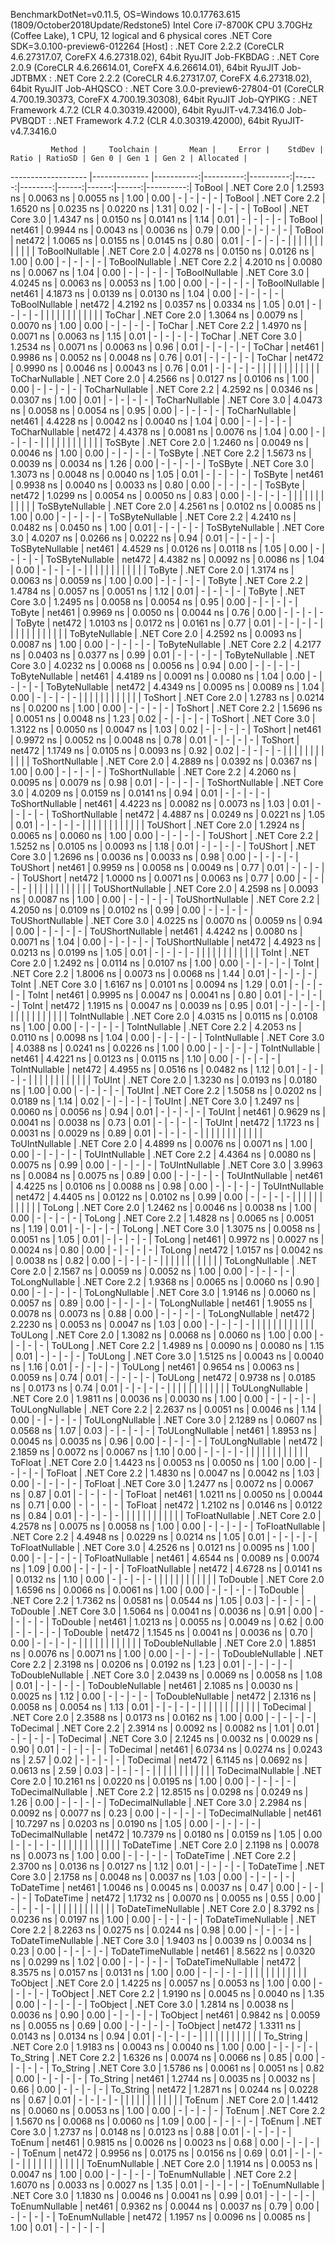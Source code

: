 
BenchmarkDotNet=v0.11.5, OS=Windows 10.0.17763.615 (1809/October2018Update/Redstone5)
Intel Core i7-8700K CPU 3.70GHz (Coffee Lake), 1 CPU, 12 logical and 6 physical cores
.NET Core SDK=3.0.100-preview6-012264
  [Host]     : .NET Core 2.2.2 (CoreCLR 4.6.27317.07, CoreFX 4.6.27318.02), 64bit RyuJIT
  Job-FKBDAG : .NET Core 2.0.9 (CoreCLR 4.6.26614.01, CoreFX 4.6.26614.01), 64bit RyuJIT
  Job-JDTBMX : .NET Core 2.2.2 (CoreCLR 4.6.27317.07, CoreFX 4.6.27318.02), 64bit RyuJIT
  Job-AHQSCO : .NET Core 3.0.0-preview6-27804-01 (CoreCLR 4.700.19.30373, CoreFX 4.700.19.30308), 64bit RyuJIT
  Job-QYPIKG : .NET Framework 4.7.2 (CLR 4.0.30319.42000), 64bit RyuJIT-v4.7.3416.0
  Job-PVBQDT : .NET Framework 4.7.2 (CLR 4.0.30319.42000), 64bit RyuJIT-v4.7.3416.0


             Method |     Toolchain |       Mean |     Error |    StdDev | Ratio | RatioSD | Gen 0 | Gen 1 | Gen 2 | Allocated |
------------------- |-------------- |-----------:|----------:|----------:|------:|--------:|------:|------:|------:|----------:|
             ToBool | .NET Core 2.0 |  1.2593 ns | 0.0063 ns | 0.0055 ns |  1.00 |    0.00 |     - |     - |     - |         - |
             ToBool | .NET Core 2.2 |  1.6520 ns | 0.0235 ns | 0.0220 ns |  1.31 |    0.02 |     - |     - |     - |         - |
             ToBool | .NET Core 3.0 |  1.4347 ns | 0.0150 ns | 0.0141 ns |  1.14 |    0.01 |     - |     - |     - |         - |
             ToBool |        net461 |  0.9944 ns | 0.0043 ns | 0.0036 ns |  0.79 |    0.00 |     - |     - |     - |         - |
             ToBool |        net472 |  1.0065 ns | 0.0155 ns | 0.0145 ns |  0.80 |    0.01 |     - |     - |     - |         - |
                    |               |            |           |           |       |         |       |       |       |           |
     ToBoolNullable | .NET Core 2.0 |  4.0278 ns | 0.0150 ns | 0.0126 ns |  1.00 |    0.00 |     - |     - |     - |         - |
     ToBoolNullable | .NET Core 2.2 |  4.2010 ns | 0.0080 ns | 0.0067 ns |  1.04 |    0.00 |     - |     - |     - |         - |
     ToBoolNullable | .NET Core 3.0 |  4.0245 ns | 0.0063 ns | 0.0053 ns |  1.00 |    0.00 |     - |     - |     - |         - |
     ToBoolNullable |        net461 |  4.1873 ns | 0.0139 ns | 0.0130 ns |  1.04 |    0.00 |     - |     - |     - |         - |
     ToBoolNullable |        net472 |  4.2192 ns | 0.0357 ns | 0.0334 ns |  1.05 |    0.01 |     - |     - |     - |         - |
                    |               |            |           |           |       |         |       |       |       |           |
             ToChar | .NET Core 2.0 |  1.3064 ns | 0.0079 ns | 0.0070 ns |  1.00 |    0.00 |     - |     - |     - |         - |
             ToChar | .NET Core 2.2 |  1.4970 ns | 0.0071 ns | 0.0063 ns |  1.15 |    0.01 |     - |     - |     - |         - |
             ToChar | .NET Core 3.0 |  1.2534 ns | 0.0071 ns | 0.0063 ns |  0.96 |    0.01 |     - |     - |     - |         - |
             ToChar |        net461 |  0.9986 ns | 0.0052 ns | 0.0048 ns |  0.76 |    0.01 |     - |     - |     - |         - |
             ToChar |        net472 |  0.9990 ns | 0.0046 ns | 0.0043 ns |  0.76 |    0.01 |     - |     - |     - |         - |
                    |               |            |           |           |       |         |       |       |       |           |
     ToCharNullable | .NET Core 2.0 |  4.2566 ns | 0.0127 ns | 0.0106 ns |  1.00 |    0.00 |     - |     - |     - |         - |
     ToCharNullable | .NET Core 2.2 |  4.2592 ns | 0.0346 ns | 0.0307 ns |  1.00 |    0.01 |     - |     - |     - |         - |
     ToCharNullable | .NET Core 3.0 |  4.0473 ns | 0.0058 ns | 0.0054 ns |  0.95 |    0.00 |     - |     - |     - |         - |
     ToCharNullable |        net461 |  4.4228 ns | 0.0042 ns | 0.0040 ns |  1.04 |    0.00 |     - |     - |     - |         - |
     ToCharNullable |        net472 |  4.4378 ns | 0.0081 ns | 0.0076 ns |  1.04 |    0.00 |     - |     - |     - |         - |
                    |               |            |           |           |       |         |       |       |       |           |
            ToSByte | .NET Core 2.0 |  1.2460 ns | 0.0049 ns | 0.0046 ns |  1.00 |    0.00 |     - |     - |     - |         - |
            ToSByte | .NET Core 2.2 |  1.5673 ns | 0.0039 ns | 0.0034 ns |  1.26 |    0.00 |     - |     - |     - |         - |
            ToSByte | .NET Core 3.0 |  1.3073 ns | 0.0048 ns | 0.0040 ns |  1.05 |    0.01 |     - |     - |     - |         - |
            ToSByte |        net461 |  0.9938 ns | 0.0040 ns | 0.0033 ns |  0.80 |    0.00 |     - |     - |     - |         - |
            ToSByte |        net472 |  1.0299 ns | 0.0054 ns | 0.0050 ns |  0.83 |    0.00 |     - |     - |     - |         - |
                    |               |            |           |           |       |         |       |       |       |           |
    ToSByteNullable | .NET Core 2.0 |  4.2561 ns | 0.0102 ns | 0.0085 ns |  1.00 |    0.00 |     - |     - |     - |         - |
    ToSByteNullable | .NET Core 2.2 |  4.2410 ns | 0.0482 ns | 0.0450 ns |  1.00 |    0.01 |     - |     - |     - |         - |
    ToSByteNullable | .NET Core 3.0 |  4.0207 ns | 0.0266 ns | 0.0222 ns |  0.94 |    0.01 |     - |     - |     - |         - |
    ToSByteNullable |        net461 |  4.4529 ns | 0.0126 ns | 0.0118 ns |  1.05 |    0.00 |     - |     - |     - |         - |
    ToSByteNullable |        net472 |  4.4382 ns | 0.0092 ns | 0.0086 ns |  1.04 |    0.00 |     - |     - |     - |         - |
                    |               |            |           |           |       |         |       |       |       |           |
             ToByte | .NET Core 2.0 |  1.3174 ns | 0.0063 ns | 0.0059 ns |  1.00 |    0.00 |     - |     - |     - |         - |
             ToByte | .NET Core 2.2 |  1.4784 ns | 0.0057 ns | 0.0051 ns |  1.12 |    0.01 |     - |     - |     - |         - |
             ToByte | .NET Core 3.0 |  1.2495 ns | 0.0058 ns | 0.0054 ns |  0.95 |    0.00 |     - |     - |     - |         - |
             ToByte |        net461 |  0.9969 ns | 0.0050 ns | 0.0044 ns |  0.76 |    0.00 |     - |     - |     - |         - |
             ToByte |        net472 |  1.0103 ns | 0.0172 ns | 0.0161 ns |  0.77 |    0.01 |     - |     - |     - |         - |
                    |               |            |           |           |       |         |       |       |       |           |
     ToByteNullable | .NET Core 2.0 |  4.2592 ns | 0.0093 ns | 0.0087 ns |  1.00 |    0.00 |     - |     - |     - |         - |
     ToByteNullable | .NET Core 2.2 |  4.2177 ns | 0.0403 ns | 0.0377 ns |  0.99 |    0.01 |     - |     - |     - |         - |
     ToByteNullable | .NET Core 3.0 |  4.0232 ns | 0.0068 ns | 0.0056 ns |  0.94 |    0.00 |     - |     - |     - |         - |
     ToByteNullable |        net461 |  4.4189 ns | 0.0091 ns | 0.0080 ns |  1.04 |    0.00 |     - |     - |     - |         - |
     ToByteNullable |        net472 |  4.4349 ns | 0.0095 ns | 0.0089 ns |  1.04 |    0.00 |     - |     - |     - |         - |
                    |               |            |           |           |       |         |       |       |       |           |
            ToShort | .NET Core 2.0 |  1.2783 ns | 0.0214 ns | 0.0200 ns |  1.00 |    0.00 |     - |     - |     - |         - |
            ToShort | .NET Core 2.2 |  1.5696 ns | 0.0051 ns | 0.0048 ns |  1.23 |    0.02 |     - |     - |     - |         - |
            ToShort | .NET Core 3.0 |  1.3122 ns | 0.0050 ns | 0.0047 ns |  1.03 |    0.02 |     - |     - |     - |         - |
            ToShort |        net461 |  0.9972 ns | 0.0052 ns | 0.0048 ns |  0.78 |    0.01 |     - |     - |     - |         - |
            ToShort |        net472 |  1.1749 ns | 0.0105 ns | 0.0093 ns |  0.92 |    0.02 |     - |     - |     - |         - |
                    |               |            |           |           |       |         |       |       |       |           |
    ToShortNullable | .NET Core 2.0 |  4.2889 ns | 0.0392 ns | 0.0367 ns |  1.00 |    0.00 |     - |     - |     - |         - |
    ToShortNullable | .NET Core 2.2 |  4.2060 ns | 0.0095 ns | 0.0079 ns |  0.98 |    0.01 |     - |     - |     - |         - |
    ToShortNullable | .NET Core 3.0 |  4.0209 ns | 0.0159 ns | 0.0141 ns |  0.94 |    0.01 |     - |     - |     - |         - |
    ToShortNullable |        net461 |  4.4223 ns | 0.0082 ns | 0.0073 ns |  1.03 |    0.01 |     - |     - |     - |         - |
    ToShortNullable |        net472 |  4.4887 ns | 0.0249 ns | 0.0221 ns |  1.05 |    0.01 |     - |     - |     - |         - |
                    |               |            |           |           |       |         |       |       |       |           |
           ToUShort | .NET Core 2.0 |  1.2924 ns | 0.0065 ns | 0.0060 ns |  1.00 |    0.00 |     - |     - |     - |         - |
           ToUShort | .NET Core 2.2 |  1.5252 ns | 0.0105 ns | 0.0093 ns |  1.18 |    0.01 |     - |     - |     - |         - |
           ToUShort | .NET Core 3.0 |  1.2696 ns | 0.0036 ns | 0.0033 ns |  0.98 |    0.00 |     - |     - |     - |         - |
           ToUShort |        net461 |  0.9959 ns | 0.0058 ns | 0.0049 ns |  0.77 |    0.01 |     - |     - |     - |         - |
           ToUShort |        net472 |  1.0000 ns | 0.0071 ns | 0.0063 ns |  0.77 |    0.00 |     - |     - |     - |         - |
                    |               |            |           |           |       |         |       |       |       |           |
   ToUShortNullable | .NET Core 2.0 |  4.2598 ns | 0.0093 ns | 0.0087 ns |  1.00 |    0.00 |     - |     - |     - |         - |
   ToUShortNullable | .NET Core 2.2 |  4.2050 ns | 0.0109 ns | 0.0102 ns |  0.99 |    0.00 |     - |     - |     - |         - |
   ToUShortNullable | .NET Core 3.0 |  4.0225 ns | 0.0070 ns | 0.0059 ns |  0.94 |    0.00 |     - |     - |     - |         - |
   ToUShortNullable |        net461 |  4.4242 ns | 0.0080 ns | 0.0071 ns |  1.04 |    0.00 |     - |     - |     - |         - |
   ToUShortNullable |        net472 |  4.4923 ns | 0.0213 ns | 0.0199 ns |  1.05 |    0.01 |     - |     - |     - |         - |
                    |               |            |           |           |       |         |       |       |       |           |
              ToInt | .NET Core 2.0 |  1.2492 ns | 0.0114 ns | 0.0107 ns |  1.00 |    0.00 |     - |     - |     - |         - |
              ToInt | .NET Core 2.2 |  1.8006 ns | 0.0073 ns | 0.0068 ns |  1.44 |    0.01 |     - |     - |     - |         - |
              ToInt | .NET Core 3.0 |  1.6167 ns | 0.0101 ns | 0.0094 ns |  1.29 |    0.01 |     - |     - |     - |         - |
              ToInt |        net461 |  0.9995 ns | 0.0047 ns | 0.0041 ns |  0.80 |    0.01 |     - |     - |     - |         - |
              ToInt |        net472 |  1.1915 ns | 0.0047 ns | 0.0039 ns |  0.95 |    0.01 |     - |     - |     - |         - |
                    |               |            |           |           |       |         |       |       |       |           |
      ToIntNullable | .NET Core 2.0 |  4.0315 ns | 0.0115 ns | 0.0108 ns |  1.00 |    0.00 |     - |     - |     - |         - |
      ToIntNullable | .NET Core 2.2 |  4.2053 ns | 0.0110 ns | 0.0098 ns |  1.04 |    0.00 |     - |     - |     - |         - |
      ToIntNullable | .NET Core 3.0 |  4.0388 ns | 0.0241 ns | 0.0226 ns |  1.00 |    0.00 |     - |     - |     - |         - |
      ToIntNullable |        net461 |  4.4221 ns | 0.0123 ns | 0.0115 ns |  1.10 |    0.00 |     - |     - |     - |         - |
      ToIntNullable |        net472 |  4.4955 ns | 0.0516 ns | 0.0482 ns |  1.12 |    0.01 |     - |     - |     - |         - |
                    |               |            |           |           |       |         |       |       |       |           |
             ToUInt | .NET Core 2.0 |  1.3230 ns | 0.0193 ns | 0.0180 ns |  1.00 |    0.00 |     - |     - |     - |         - |
             ToUInt | .NET Core 2.2 |  1.5058 ns | 0.0202 ns | 0.0189 ns |  1.14 |    0.02 |     - |     - |     - |         - |
             ToUInt | .NET Core 3.0 |  1.2497 ns | 0.0060 ns | 0.0056 ns |  0.94 |    0.01 |     - |     - |     - |         - |
             ToUInt |        net461 |  0.9629 ns | 0.0041 ns | 0.0038 ns |  0.73 |    0.01 |     - |     - |     - |         - |
             ToUInt |        net472 |  1.1723 ns | 0.0031 ns | 0.0029 ns |  0.89 |    0.01 |     - |     - |     - |         - |
                    |               |            |           |           |       |         |       |       |       |           |
     ToUIntNullable | .NET Core 2.0 |  4.4899 ns | 0.0076 ns | 0.0071 ns |  1.00 |    0.00 |     - |     - |     - |         - |
     ToUIntNullable | .NET Core 2.2 |  4.4364 ns | 0.0080 ns | 0.0075 ns |  0.99 |    0.00 |     - |     - |     - |         - |
     ToUIntNullable | .NET Core 3.0 |  3.9963 ns | 0.0084 ns | 0.0075 ns |  0.89 |    0.00 |     - |     - |     - |         - |
     ToUIntNullable |        net461 |  4.4225 ns | 0.0106 ns | 0.0088 ns |  0.98 |    0.00 |     - |     - |     - |         - |
     ToUIntNullable |        net472 |  4.4405 ns | 0.0122 ns | 0.0102 ns |  0.99 |    0.00 |     - |     - |     - |         - |
                    |               |            |           |           |       |         |       |       |       |           |
             ToLong | .NET Core 2.0 |  1.2462 ns | 0.0046 ns | 0.0038 ns |  1.00 |    0.00 |     - |     - |     - |         - |
             ToLong | .NET Core 2.2 |  1.4828 ns | 0.0065 ns | 0.0051 ns |  1.19 |    0.01 |     - |     - |     - |         - |
             ToLong | .NET Core 3.0 |  1.3075 ns | 0.0058 ns | 0.0051 ns |  1.05 |    0.01 |     - |     - |     - |         - |
             ToLong |        net461 |  0.9972 ns | 0.0027 ns | 0.0024 ns |  0.80 |    0.00 |     - |     - |     - |         - |
             ToLong |        net472 |  1.0157 ns | 0.0042 ns | 0.0038 ns |  0.82 |    0.00 |     - |     - |     - |         - |
                    |               |            |           |           |       |         |       |       |       |           |
     ToLongNullable | .NET Core 2.0 |  2.1567 ns | 0.0059 ns | 0.0052 ns |  1.00 |    0.00 |     - |     - |     - |         - |
     ToLongNullable | .NET Core 2.2 |  1.9368 ns | 0.0065 ns | 0.0060 ns |  0.90 |    0.00 |     - |     - |     - |         - |
     ToLongNullable | .NET Core 3.0 |  1.9146 ns | 0.0060 ns | 0.0057 ns |  0.89 |    0.00 |     - |     - |     - |         - |
     ToLongNullable |        net461 |  1.9055 ns | 0.0078 ns | 0.0073 ns |  0.88 |    0.00 |     - |     - |     - |         - |
     ToLongNullable |        net472 |  2.2230 ns | 0.0053 ns | 0.0047 ns |  1.03 |    0.00 |     - |     - |     - |         - |
                    |               |            |           |           |       |         |       |       |       |           |
            ToULong | .NET Core 2.0 |  1.3082 ns | 0.0068 ns | 0.0060 ns |  1.00 |    0.00 |     - |     - |     - |         - |
            ToULong | .NET Core 2.2 |  1.4989 ns | 0.0090 ns | 0.0080 ns |  1.15 |    0.01 |     - |     - |     - |         - |
            ToULong | .NET Core 3.0 |  1.5125 ns | 0.0043 ns | 0.0040 ns |  1.16 |    0.01 |     - |     - |     - |         - |
            ToULong |        net461 |  0.9654 ns | 0.0063 ns | 0.0059 ns |  0.74 |    0.01 |     - |     - |     - |         - |
            ToULong |        net472 |  0.9738 ns | 0.0185 ns | 0.0173 ns |  0.74 |    0.01 |     - |     - |     - |         - |
                    |               |            |           |           |       |         |       |       |       |           |
    ToULongNullable | .NET Core 2.0 |  1.9811 ns | 0.0036 ns | 0.0030 ns |  1.00 |    0.00 |     - |     - |     - |         - |
    ToULongNullable | .NET Core 2.2 |  2.2637 ns | 0.0051 ns | 0.0046 ns |  1.14 |    0.00 |     - |     - |     - |         - |
    ToULongNullable | .NET Core 3.0 |  2.1289 ns | 0.0607 ns | 0.0568 ns |  1.07 |    0.03 |     - |     - |     - |         - |
    ToULongNullable |        net461 |  1.8953 ns | 0.0045 ns | 0.0035 ns |  0.96 |    0.00 |     - |     - |     - |         - |
    ToULongNullable |        net472 |  2.1859 ns | 0.0072 ns | 0.0067 ns |  1.10 |    0.00 |     - |     - |     - |         - |
                    |               |            |           |           |       |         |       |       |       |           |
            ToFloat | .NET Core 2.0 |  1.4423 ns | 0.0053 ns | 0.0050 ns |  1.00 |    0.00 |     - |     - |     - |         - |
            ToFloat | .NET Core 2.2 |  1.4830 ns | 0.0047 ns | 0.0042 ns |  1.03 |    0.00 |     - |     - |     - |         - |
            ToFloat | .NET Core 3.0 |  1.2477 ns | 0.0072 ns | 0.0067 ns |  0.87 |    0.01 |     - |     - |     - |         - |
            ToFloat |        net461 |  1.0211 ns | 0.0050 ns | 0.0044 ns |  0.71 |    0.00 |     - |     - |     - |         - |
            ToFloat |        net472 |  1.2102 ns | 0.0146 ns | 0.0122 ns |  0.84 |    0.01 |     - |     - |     - |         - |
                    |               |            |           |           |       |         |       |       |       |           |
    ToFloatNullable | .NET Core 2.0 |  4.2578 ns | 0.0075 ns | 0.0058 ns |  1.00 |    0.00 |     - |     - |     - |         - |
    ToFloatNullable | .NET Core 2.2 |  4.4948 ns | 0.0229 ns | 0.0214 ns |  1.05 |    0.01 |     - |     - |     - |         - |
    ToFloatNullable | .NET Core 3.0 |  4.2526 ns | 0.0121 ns | 0.0095 ns |  1.00 |    0.00 |     - |     - |     - |         - |
    ToFloatNullable |        net461 |  4.6544 ns | 0.0089 ns | 0.0074 ns |  1.09 |    0.00 |     - |     - |     - |         - |
    ToFloatNullable |        net472 |  4.6728 ns | 0.0141 ns | 0.0132 ns |  1.10 |    0.00 |     - |     - |     - |         - |
                    |               |            |           |           |       |         |       |       |       |           |
           ToDouble | .NET Core 2.0 |  1.6596 ns | 0.0066 ns | 0.0061 ns |  1.00 |    0.00 |     - |     - |     - |         - |
           ToDouble | .NET Core 2.2 |  1.7362 ns | 0.0581 ns | 0.0544 ns |  1.05 |    0.03 |     - |     - |     - |         - |
           ToDouble | .NET Core 3.0 |  1.5064 ns | 0.0041 ns | 0.0036 ns |  0.91 |    0.00 |     - |     - |     - |         - |
           ToDouble |        net461 |  1.0213 ns | 0.0055 ns | 0.0049 ns |  0.62 |    0.00 |     - |     - |     - |         - |
           ToDouble |        net472 |  1.1545 ns | 0.0041 ns | 0.0036 ns |  0.70 |    0.00 |     - |     - |     - |         - |
                    |               |            |           |           |       |         |       |       |       |           |
   ToDoubleNullable | .NET Core 2.0 |  1.8851 ns | 0.0076 ns | 0.0071 ns |  1.00 |    0.00 |     - |     - |     - |         - |
   ToDoubleNullable | .NET Core 2.2 |  2.3198 ns | 0.0206 ns | 0.0192 ns |  1.23 |    0.01 |     - |     - |     - |         - |
   ToDoubleNullable | .NET Core 3.0 |  2.0439 ns | 0.0069 ns | 0.0058 ns |  1.08 |    0.01 |     - |     - |     - |         - |
   ToDoubleNullable |        net461 |  2.1085 ns | 0.0030 ns | 0.0025 ns |  1.12 |    0.00 |     - |     - |     - |         - |
   ToDoubleNullable |        net472 |  2.1316 ns | 0.0058 ns | 0.0054 ns |  1.13 |    0.01 |     - |     - |     - |         - |
                    |               |            |           |           |       |         |       |       |       |           |
          ToDecimal | .NET Core 2.0 |  2.3588 ns | 0.0173 ns | 0.0162 ns |  1.00 |    0.00 |     - |     - |     - |         - |
          ToDecimal | .NET Core 2.2 |  2.3914 ns | 0.0092 ns | 0.0082 ns |  1.01 |    0.01 |     - |     - |     - |         - |
          ToDecimal | .NET Core 3.0 |  2.1245 ns | 0.0032 ns | 0.0029 ns |  0.90 |    0.01 |     - |     - |     - |         - |
          ToDecimal |        net461 |  6.0734 ns | 0.0274 ns | 0.0243 ns |  2.57 |    0.02 |     - |     - |     - |         - |
          ToDecimal |        net472 |  6.1145 ns | 0.0692 ns | 0.0613 ns |  2.59 |    0.03 |     - |     - |     - |         - |
                    |               |            |           |           |       |         |       |       |       |           |
  ToDecimalNullable | .NET Core 2.0 | 10.2161 ns | 0.0220 ns | 0.0195 ns |  1.00 |    0.00 |     - |     - |     - |         - |
  ToDecimalNullable | .NET Core 2.2 | 12.8515 ns | 0.0298 ns | 0.0249 ns |  1.26 |    0.00 |     - |     - |     - |         - |
  ToDecimalNullable | .NET Core 3.0 |  2.2984 ns | 0.0092 ns | 0.0077 ns |  0.23 |    0.00 |     - |     - |     - |         - |
  ToDecimalNullable |        net461 | 10.7297 ns | 0.0203 ns | 0.0190 ns |  1.05 |    0.00 |     - |     - |     - |         - |
  ToDecimalNullable |        net472 | 10.7379 ns | 0.0180 ns | 0.0159 ns |  1.05 |    0.00 |     - |     - |     - |         - |
                    |               |            |           |           |       |         |       |       |       |           |
         ToDateTime | .NET Core 2.0 |  2.1198 ns | 0.0078 ns | 0.0073 ns |  1.00 |    0.00 |     - |     - |     - |         - |
         ToDateTime | .NET Core 2.2 |  2.3700 ns | 0.0136 ns | 0.0127 ns |  1.12 |    0.01 |     - |     - |     - |         - |
         ToDateTime | .NET Core 3.0 |  2.1758 ns | 0.0048 ns | 0.0037 ns |  1.03 |    0.00 |     - |     - |     - |         - |
         ToDateTime |        net461 |  1.0046 ns | 0.0045 ns | 0.0037 ns |  0.47 |    0.00 |     - |     - |     - |         - |
         ToDateTime |        net472 |  1.1732 ns | 0.0070 ns | 0.0055 ns |  0.55 |    0.00 |     - |     - |     - |         - |
                    |               |            |           |           |       |         |       |       |       |           |
 ToDateTimeNullable | .NET Core 2.0 |  8.3792 ns | 0.0236 ns | 0.0197 ns |  1.00 |    0.00 |     - |     - |     - |         - |
 ToDateTimeNullable | .NET Core 2.2 |  8.2263 ns | 0.0275 ns | 0.0244 ns |  0.98 |    0.00 |     - |     - |     - |         - |
 ToDateTimeNullable | .NET Core 3.0 |  1.9403 ns | 0.0039 ns | 0.0034 ns |  0.23 |    0.00 |     - |     - |     - |         - |
 ToDateTimeNullable |        net461 |  8.5622 ns | 0.0320 ns | 0.0299 ns |  1.02 |    0.00 |     - |     - |     - |         - |
 ToDateTimeNullable |        net472 |  8.3575 ns | 0.0157 ns | 0.0131 ns |  1.00 |    0.00 |     - |     - |     - |         - |
                    |               |            |           |           |       |         |       |       |       |           |
           ToObject | .NET Core 2.0 |  1.4225 ns | 0.0057 ns | 0.0053 ns |  1.00 |    0.00 |     - |     - |     - |         - |
           ToObject | .NET Core 2.2 |  1.9190 ns | 0.0045 ns | 0.0040 ns |  1.35 |    0.00 |     - |     - |     - |         - |
           ToObject | .NET Core 3.0 |  1.2814 ns | 0.0038 ns | 0.0036 ns |  0.90 |    0.00 |     - |     - |     - |         - |
           ToObject |        net461 |  0.9842 ns | 0.0059 ns | 0.0055 ns |  0.69 |    0.00 |     - |     - |     - |         - |
           ToObject |        net472 |  1.3311 ns | 0.0143 ns | 0.0134 ns |  0.94 |    0.01 |     - |     - |     - |         - |
                    |               |            |           |           |       |         |       |       |       |           |
          To_String | .NET Core 2.0 |  1.9183 ns | 0.0043 ns | 0.0040 ns |  1.00 |    0.00 |     - |     - |     - |         - |
          To_String | .NET Core 2.2 |  1.6326 ns | 0.0074 ns | 0.0066 ns |  0.85 |    0.00 |     - |     - |     - |         - |
          To_String | .NET Core 3.0 |  1.5786 ns | 0.0061 ns | 0.0051 ns |  0.82 |    0.00 |     - |     - |     - |         - |
          To_String |        net461 |  1.2744 ns | 0.0035 ns | 0.0032 ns |  0.66 |    0.00 |     - |     - |     - |         - |
          To_String |        net472 |  1.2871 ns | 0.0244 ns | 0.0228 ns |  0.67 |    0.01 |     - |     - |     - |         - |
                    |               |            |           |           |       |         |       |       |       |           |
             ToEnum | .NET Core 2.0 |  1.4412 ns | 0.0060 ns | 0.0053 ns |  1.00 |    0.00 |     - |     - |     - |         - |
             ToEnum | .NET Core 2.2 |  1.5670 ns | 0.0068 ns | 0.0060 ns |  1.09 |    0.00 |     - |     - |     - |         - |
             ToEnum | .NET Core 3.0 |  1.2737 ns | 0.0148 ns | 0.0123 ns |  0.88 |    0.01 |     - |     - |     - |         - |
             ToEnum |        net461 |  0.9815 ns | 0.0026 ns | 0.0023 ns |  0.68 |    0.00 |     - |     - |     - |         - |
             ToEnum |        net472 |  0.9956 ns | 0.0175 ns | 0.0156 ns |  0.69 |    0.01 |     - |     - |     - |         - |
                    |               |            |           |           |       |         |       |       |       |           |
     ToEnumNullable | .NET Core 2.0 |  1.1914 ns | 0.0053 ns | 0.0047 ns |  1.00 |    0.00 |     - |     - |     - |         - |
     ToEnumNullable | .NET Core 2.2 |  1.6070 ns | 0.0033 ns | 0.0027 ns |  1.35 |    0.01 |     - |     - |     - |         - |
     ToEnumNullable | .NET Core 3.0 |  1.1830 ns | 0.0046 ns | 0.0041 ns |  0.99 |    0.01 |     - |     - |     - |         - |
     ToEnumNullable |        net461 |  0.9362 ns | 0.0044 ns | 0.0037 ns |  0.79 |    0.00 |     - |     - |     - |         - |
     ToEnumNullable |        net472 |  1.1957 ns | 0.0096 ns | 0.0085 ns |  1.00 |    0.01 |     - |     - |     - |         - |
